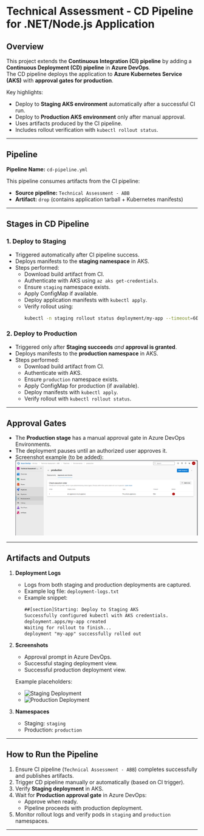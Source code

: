 # Technical Assessment - CD Pipeline for .NET/Node.js Application

## Overview

This project extends the **Continuous Integration (CI) pipeline** by adding a **Continuous Deployment (CD) pipeline** in **Azure DevOps**.  
The CD pipeline deploys the application to **Azure Kubernetes Service (AKS)** with **approval gates for production**.  

Key highlights:
- Deploy to **Staging AKS environment** automatically after a successful CI run.  
- Deploy to **Production AKS environment** only after manual approval.  
- Uses artifacts produced by the CI pipeline.  
- Includes rollout verification with `kubectl rollout status`.  

---

## Pipeline

**Pipeline Name:** `cd-pipeline.yml`  

This pipeline consumes artifacts from the CI pipeline:  
- **Source pipeline:** `Technical Assessment - ABB`  
- **Artifact:** `drop` (contains application tarball + Kubernetes manifests)  

---

## Stages in CD Pipeline

### 1. **Deploy to Staging**
- Triggered automatically after CI pipeline success.  
- Deploys manifests to the **staging namespace** in AKS.  
- Steps performed:  
  - Download build artifact from CI.  
  - Authenticate with AKS using `az aks get-credentials`.  
  - Ensure `staging` namespace exists.  
  - Apply ConfigMap if available.  
  - Deploy application manifests with `kubectl apply`.  
  - Verify rollout using:  
    ```bash
    kubectl -n staging rollout status deployment/my-app --timeout=60s
    ```

### 2. **Deploy to Production**
- Triggered only after **Staging succeeds** *and* **approval is granted**.  
- Deploys manifests to the **production namespace** in AKS.  
- Steps performed:  
  - Download build artifact from CI.  
  - Authenticate with AKS.  
  - Ensure `production` namespace exists.  
  - Apply ConfigMap for production (if available).  
  - Deploy manifests with `kubectl apply`.  
  - Verify rollout with `kubectl rollout status`.  

---

## Approval Gates

- The **Production stage** has a manual approval gate in Azure DevOps Environments.  
- The deployment pauses until an authorized user approves it.  
- Screenshot example (to be added):  
  ![Approval Gate](./screenshots/approval-gate.png)  

---

## Artifacts and Outputs

1. **Deployment Logs**  
   - Logs from both staging and production deployments are captured.  
   - Example log file: `deployment-logs.txt`  
   - Example snippet:  
     ```text
     ##[section]Starting: Deploy to Staging AKS
     Successfully configured kubectl with AKS credentials.
     deployment.apps/my-app created
     Waiting for rollout to finish...
     deployment "my-app" successfully rolled out
     ```

2. **Screenshots**  
   - Approval prompt in Azure DevOps.  
   - Successful staging deployment view.  
   - Successful production deployment view.  

   Example placeholders:  
   - ![Staging Deployment](./screenshots/staging-deployment.png)  
   - ![Production Deployment](./screenshots/production-deployment.png)  

3. **Namespaces**  
   - Staging: `staging`  
   - Production: `production`  

---

## How to Run the Pipeline

1. Ensure CI pipeline (`Technical Assessment - ABB`) completes successfully and publishes artifacts.  
2. Trigger CD pipeline manually or automatically (based on CI trigger).  
3. Verify **Staging deployment** in AKS.  
4. Wait for **Production approval gate** in Azure DevOps:  
   - Approve when ready.  
   - Pipeline proceeds with production deployment.  
5. Monitor rollout logs and verify pods in `staging` and `production` namespaces.  

---

